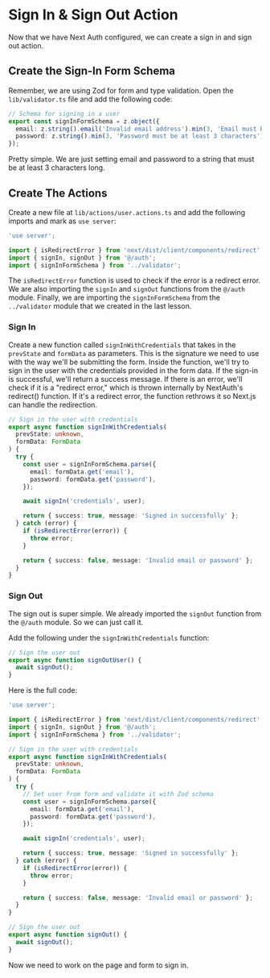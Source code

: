 # Sign In & Sign Out Action

Now that we have Next Auth configured, we can create a sign in and sign out action.

## Create the Sign-In Form Schema

Remember, we are using Zod for form and type validation. Open the `lib/validator.ts` file and add the following code:

```typescript
// Schema for signing in a user
export const signInFormSchema = z.object({
  email: z.string().email('Invalid email address').min(3, 'Email must be at least 3 characters'),
  password: z.string().min(3, 'Password must be at least 3 characters'),
});
```

Pretty simple. We are just setting email and password to a string that must be at least 3 characters long.

## Create The Actions

Create a new file at `lib/actions/user.actions.ts` and add the following imports and mark as `use server`:

```typescript
'use server';

import { isRedirectError } from 'next/dist/client/components/redirect';
import { signIn, signOut } from '@/auth';
import { signInFormSchema } from '../validator';
```

The `isRedirectError` function is used to check if the error is a redirect error. We are also importing the `signIn` and `signOut` functions from the `@/auth` module. Finally, we are importing the `signInFormSchema` from the `../validator` module that we created in the last lesson.

### Sign In

Create a new function called `signInWithCredentials` that takes in the `prevState` and `formData` as parameters. This is the signature we need to use with the way we'll be submitting the form. Inside the function, we'll try to sign in the user with the credentials provided in the form data. If the sign-in is successful, we'll return a success message. If there is an error, we'll check if it is a "redirect error," which is thrown internally by NextAuth's redirect() function. If it's a redirect error, the function rethrows it so Next.js can handle the redirection.

```typescript
// Sign in the user with credentials
export async function signInWithCredentials(
  prevState: unknown,
  formData: FormData
) {
  try {
    const user = signInFormSchema.parse({
      email: formData.get('email'),
      password: formData.get('password'),
    });

    await signIn('credentials', user);

    return { success: true, message: 'Signed in successfully' };
  } catch (error) {
    if (isRedirectError(error)) {
      throw error;
    }

    return { success: false, message: 'Invalid email or password' };
  }
}
```

### Sign Out

The sign out is super simple. We already imported the `signOut` function from the `@/auth` module. So we can just call it.

Add the following under the `signInWithCredentials` function:

```typescript
// Sign the user out
export async function signOutUser() {
  await signOut();
}
```

Here is the full code:

```typescript
'use server';

import { isRedirectError } from 'next/dist/client/components/redirect';
import { signIn, signOut } from '@/auth';
import { signInFormSchema } from '../validator';

// Sign in the user with credentials
export async function signInWithCredentials(
  prevState: unknown,
  formData: FormData
) {
  try {
    // Set user from form and validate it with Zod schema
    const user = signInFormSchema.parse({
      email: formData.get('email'),
      password: formData.get('password'),
    });

    await signIn('credentials', user);

    return { success: true, message: 'Signed in successfully' };
  } catch (error) {
    if (isRedirectError(error)) {
      throw error;
    }

    return { success: false, message: 'Invalid email or password' };
  }
}

// Sign the user out
export async function signOut() {
  await signOut();
}
```

Now we need to work on the page and form to sign in.
